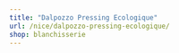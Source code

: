 ```yaml
---
title: "Dalpozzo Pressing Ecologique"
url: /nice/dalpozzo-pressing-ecologique/
shop: blanchisserie
---
```

